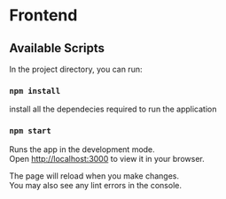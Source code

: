 # Frontend

## Available Scripts

In the project directory, you can run:

### `npm install`

install all the dependecies required to run the application


### `npm start`

Runs the app in the development mode.\
Open [http://localhost:3000](http://localhost:3000) to view it in your browser.

The page will reload when you make changes.\
You may also see any lint errors in the console.


